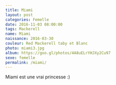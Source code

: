 ```yaml
---
title: Miami
layout: post
categories: Femelle
date: 2016-11-03 08:00:00
tags: Mackerell
name: Miami
naissance: 2016-03-30
couleur: Red Mackerell taby et Blanc
photo: miami3.jpg
album: https://goo.gl/photos/4A8uELrYHJXy2Cu97
sexe: femelle
permalink: /miami/
---
```


Miami est une vrai princesse :)
